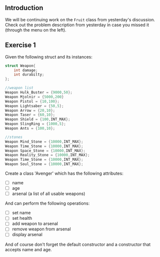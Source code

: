 Introduction
---

We will be continuing work on the `Fruit` class from yesterday's discussion.
Check out the problem description from yesterday in case you missed it (through the menu on the left).

Exercise 1
---
Given the following struct and its instances:

```c++
struct Weapon{
    int damage;
    int durabilty;
};

//weapon list
Weapon Hulk_Buster = {9000,50};
Weapon Mjolnir = {5000,200}
Weapon Pistol = {10,100};
Weapon Lightsaber = {50,5};
Weapon Arrow = {20,10};
Weapon Taser = {60,10};
Weapon Shield = {100,INT_MAX};
Weapon SlingRing = {1000,5};
Weapon Ants = {100,10};

//stones
Weapon Mind_Stone = {10000,INT_MAX};
Weapon Time_Stone = {10000,INT_MAX};
Weapon Space_Stone = {10000,INT_MAX};
Weapon Reality_Stone = {10000,INT_MAX};
Weapon Time_Stone = {10000,INT_MAX};
Weapon Soul_Stone = {10000,INT_MAX};
```
Create a class 'Avenger' which has the following attributes:
- [ ] name
- [ ] age
- [ ] arsenal (a list of all usable weapons)

And can perform the following operations:
- [ ] set name
- [ ] set health
- [ ] add weapon to arsenal
- [ ] remove weapon from arsenal
- [ ] display arsenal

And of course don't forget the default constructor and a constructor that accepts name and age.


